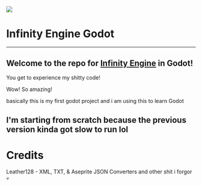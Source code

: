 ![](https://media.discordapp.net/attachments/782707705792954388/931918337989029948/Untitled108_20220115083034.png)
-----
# Infinity Engine Godot
-----
## Welcome to the repo for [Infinity Engine](https://github.com/CubeSword/Infinity-Engine/) in Godot!

You get to experience my shitty code!

Wow!
So amazing!

basically this is my first godot project and i am using this to learn Godot

I'm starting from scratch because the previous version kinda got slow to run lol
-----
# Credits
Leather128 - XML, TXT, & Aseprite JSON Converters and other shit i forgor :skull:
